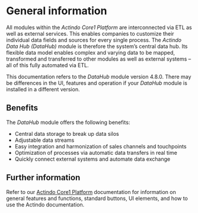 # General information

All modules within the *Actindo Core1 Platform* are interconnected via ETL as well as external services.
This enables companies to customize their individual data fields and sources for every single process.
The *Actindo Data Hub (DataHub)* module is therefore the system’s central data hub.
Its flexible data model enables complex and varying data to be mapped, transformed and transferred to other modules as well as external systems – all of this fully automated via ETL.

This documentation refers to the *DataHub* module version 4.8.0. There may be differences in the UI, features and operation if your *DataHub* module is installed in a different version.


## Benefits

The *DataHub* module offers the following benefits:
- Central data storage to break up data silos  
- Adjustable data streams   
- Easy integration and harmonization of sales channels and touchpoints  
- Optimization of processes via automatic data transfers in real time   
- Quickly connect external systems and automate data exchange  


## Further information

Refer to our [Actindo Core1 Platform](../../Core1Platform/BasicPhilosophy/01_General.md) documentation for information on general features and functions, standard buttons, UI elements, and how to use the Actindo documentation.